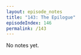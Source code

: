 ```yaml
---
layout: episode_notes
title: "143: The Epilogue"
episodeIndex: 146
permalink: /143
---
```

No notes yet.
